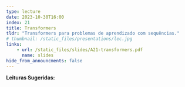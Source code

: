```yaml
---
type: lecture
date: 2023-10-30T16:00
index: 21
title: Transformers
tldr: "Transformers para problemas de aprendizado com sequências."
# thumbnail: /static_files/presentations/lec.jpg
links: 
    - url: /static_files/slides/A21-transformers.pdf
      name: slides
hide_from_announcments: false
---
```

**Leituras Sugeridas:**

